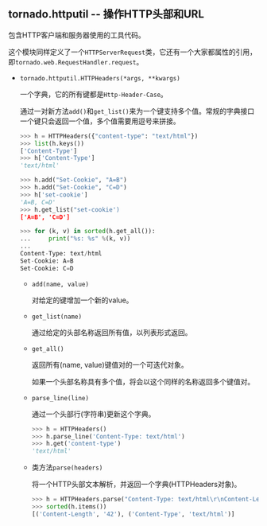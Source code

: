 ## tornado.httputil -- 操作HTTP头部和URL

包含HTTP客户端和服务器使用的工具代码。

这个模块同样定义了一个`HTTPServerRequest`类，它还有一个大家都属性的引用，即`tornado.web.RequestHandler.request`。

- `tornado.httputil.HTTPHeaders(*args, **kwargs)`

    一个字典，它的所有键都是`Http-Header-Case`。

    通过一对新方法`add()`和`get_list()`来为一个键支持多个值。常规的字典接口一个键只会返回一个值，多个值需要用逗号来拼接。

    ```python
    >>> h = HTTPHeaders({"content-type": "text/html"})
    >>> list(h.keys())
    ['Content-Type']
    >>> h['Content-Type']
    'text/html'
    ```

    ```python
    >>> h.add("Set-Cookie", "A=B")
    >>> h.add("Set-Cookie", "C=D")
    >>> h['set-cookie']
    'A=B, C=D'
    >>> h.get_list("set-cookie')
    ['A=B', 'C=D']
    ```

    ```python
    >>> for (k, v) in sorted(h.get_all()):
    ...     print("%s: %s" %(k, v))
    ...     
    Content-Type: text/html
    Set-Cookie: A=B
    Set-Cookie: C=D
    ```

    - `add(name, value)`

        对给定的键增加一个新的value。

    - `get_list(name)`

        通过给定的头部名称返回所有值，以列表形式返回。

    - `get_all()`

        返回所有(name, value)键值对的一个可迭代对象。

        如果一个头部名称具有多个值，将会以这个同样的名称返回多个键值对。

    - `parse_line(line)`

        通过一个头部行(字符串)更新这个字典。

        ```python
        >>> h = HTTPHeaders()
        >>> h.parse_line('Content-Type: text/html')
        >>> h.get('content-type')
        'text/html'
        ```

    - 类方法`parse(headers)`

        将一个HTTP头部文本解析，并返回一个字典(HTTPHeaders对象)。

        ```python
        >>> h = HTTPHeaders.parse("Content-Type: text/html\r\nContent-Length: 42\r\n")
        >>> sorted(h.items())
        [('Content-Length', '42'), ('Content-Type', 'text/html')]
        ```

        

